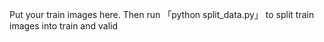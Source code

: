 Put your train images here.
Then run 「python split_data.py」 to split train images into train and valid
